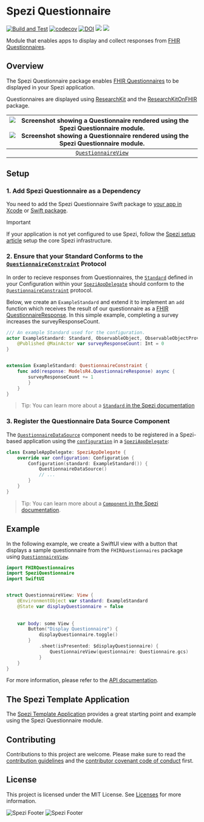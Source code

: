 <!--

This source file is part of the Stanford Spezi open-source project.

SPDX-FileCopyrightText: 2022 Stanford University and the project authors (see CONTRIBUTORS.md)

SPDX-License-Identifier: MIT
  
-->

# Spezi Questionnaire

[![Build and Test](https://github.com/StanfordSpezi/SpeziQuestionnaire/actions/workflows/build-and-test.yml/badge.svg)](https://github.com/StanfordSpezi/SpeziQuestionnaire/actions/workflows/build-and-test.yml)
[![codecov](https://codecov.io/gh/StanfordSpezi/SpeziQuestionnaire/branch/main/graph/badge.svg?token=pJpdcIATps)](https://codecov.io/gh/StanfordSpezi/SpeziQuestionnaire)
[![DOI](https://zenodo.org/badge/DOI/10.5281/zenodo.7706903.svg)](https://doi.org/10.5281/zenodo.7706903)
[![](https://img.shields.io/endpoint?url=https%3A%2F%2Fswiftpackageindex.com%2Fapi%2Fpackages%2FStanfordSpezi%2FSpeziQuestionnaire%2Fbadge%3Ftype%3Dswift-versions)](https://swiftpackageindex.com/StanfordSpezi/SpeziQuestionnaire)
[![](https://img.shields.io/endpoint?url=https%3A%2F%2Fswiftpackageindex.com%2Fapi%2Fpackages%2FStanfordSpezi%2FSpeziQuestionnaire%2Fbadge%3Ftype%3Dplatforms)](https://swiftpackageindex.com/StanfordSpezi/SpeziQuestionnaire)

Module that enables apps to display and collect responses from [FHIR Questionnaires](http://hl7.org/fhir/R4/questionnaire.html).

## Overview

The Spezi Questionnaire package enables [FHIR Questionnaires](http://hl7.org/fhir/R4/questionnaire.html) to be displayed in your Spezi application.

Questionnaires are displayed using [ResearchKit](https://github.com/ResearchKit/ResearchKit) and the [ResearchKitOnFHIR](https://github.com/StanfordBDHG/ResearchKitOnFHIR) package.

| ![Screenshot showing a Questionnaire rendered using the Spezi Questionnaire module.](Sources/SpeziQuestionnaire/SpeziQuestionnaire.docc/Resources/Overview.png#gh-light-mode-only) ![Screenshot showing a Questionnaire rendered using the Spezi Questionnaire module.](Sources/SpeziQuestionnaire/SpeziQuestionnaire.docc/Resources/Overview-dark.png#gh-dark-mode-only) |
 |:---:|
 |[`QuestionnaireView`](https://swiftpackageindex.com/stanfordspezi/speziquestionnaire/documentation/speziquestionnaire/questionnaireview)|

## Setup

### 1. Add Spezi Questionnaire as a Dependency

You need to add the Spezi Questionnaire Swift package to
[your app in Xcode](https://developer.apple.com/documentation/xcode/adding-package-dependencies-to-your-app#) or
[Swift package](https://developer.apple.com/documentation/xcode/creating-a-standalone-swift-package-with-xcode#Add-a-dependency-on-another-Swift-package).

> [!IMPORTANT]
> If your application is not yet configured to use Spezi, follow the [Spezi setup article](https://swiftpackageindex.com/stanfordspezi/spezi/documentation/spezi/setup) setup the core Spezi infrastructure.

### 2. Ensure that your Standard Conforms to the [`QuestionnaireConstraint`](https://swiftpackageindex.com/stanfordspezi/speziquestionnaire/documentation/speziquestionnaire/questionnaireconstraint) Protocol

In order to recieve responses from Questionnaires, the [`Standard`](https://swiftpackageindex.com/stanfordspezi/spezi/documentation/spezi/standard) defined in your Configuration within your [`SpeziAppDelegate`](https://swiftpackageindex.com/stanfordspezi/spezi/documentation/spezi/speziappdelegate) should conform to the [`QuestionnaireConstraint`](https://swiftpackageindex.com/stanfordspezi/speziquestionnaire/documentation/speziquestionnaire/questionnaireconstraint) protocol. 

Below, we create an `ExampleStandard` and extend it to implement an `add` function which receives the result of our questionnaire as a [FHIR QuestionnaireResponse](http://hl7.org/fhir/R4/questionnaireresponse.html). In this simple example, completing a survey increases the surveyResponseCount.

```swift
/// An example Standard used for the configuration.
actor ExampleStandard: Standard, ObservableObject, ObservableObjectProvider {
    @Published @MainActor var surveyResponseCount: Int = 0
}


extension ExampleStandard: QuestionnaireConstraint {
    func add(response: ModelsR4.QuestionnaireResponse) async {
        surveyResponseCount += 1
        }
    }
}
```

> Tip: You can learn more about a [`Standard` in the Spezi documentation](https://swiftpackageindex.com/stanfordspezi/spezi/documentation/spezi/standard)

### 3. Register the Questionnaire Data Source Component

The [`QuestionnaireDataSource`](https://swiftpackageindex.com/stanfordspezi/speziquestionnaire/documentation/speziquestionnaire/questionnairedatasource) component needs to be registered in a Spezi-based application using the [`configuration`](https://swiftpackageindex.com/stanfordspezi/spezi/documentation/spezi/speziappdelegate/configuration) in a
 [`SpeziAppDelegate`](https://swiftpackageindex.com/stanfordspezi/spezi/documentation/spezi/speziappdelegate):

```swift
class ExampleAppDelegate: SpeziAppDelegate {
    override var configuration: Configuration {
        Configuration(standard: ExampleStandard()) {
            QuestionnaireDataSource()
            // ...
        }
    }
}
```

> Tip: You can learn more about a [`Component` in the Spezi documentation](https://swiftpackageindex.com/stanfordspezi/spezi/documentation/spezi/component).

## Example

In the following example, we create a SwiftUI view with a button that displays a sample questionnaire from the `FHIRQuestionnaires` package using [`QuestionnaireView`](https://swiftpackageindex.com/stanfordspezi/speziquestionnaire/documentation/speziquestionnaire/questionnaireview).

```swift
import FHIRQuestionnaires
import SpeziQuestionnaire
import SwiftUI


struct QuestionnaireView: View {
    @EnvironmentObject var standard: ExampleStandard
    @State var displayQuestionnaire = false
    
    
    var body: some View {
        Button("Display Questionnaire") {
            displayQuestionnaire.toggle()
        }
            .sheet(isPresented: $displayQuestionnaire) {
                QuestionnaireView(questionnaire: Questionnaire.gcs)
            }
    }
}
```
For more information, please refer to the [API documentation](https://swiftpackageindex.com/StanfordSpezi/SpeziQuestionnaire/documentation).


## The Spezi Template Application

The [Spezi Template Application](https://github.com/StanfordSpezi/SpeziTemplateApplication) provides a great starting point and example using the Spezi Questionnaire module.


## Contributing

Contributions to this project are welcome. Please make sure to read the [contribution guidelines](https://github.com/StanfordSpezi/.github/blob/main/CONTRIBUTING.md) and the [contributor covenant code of conduct](https://github.com/StanfordSpezi/.github/blob/main/CODE_OF_CONDUCT.md) first.


## License

This project is licensed under the MIT License. See [Licenses](https://github.com/StanfordSpezi/SpeziQuestionnaire/tree/main/LICENSES) for more information.

![Spezi Footer](https://raw.githubusercontent.com/StanfordSpezi/.github/main/assets/FooterLight.png#gh-light-mode-only)
![Spezi Footer](https://raw.githubusercontent.com/StanfordSpezi/.github/main/assets/FooterDark.png#gh-dark-mode-only)
